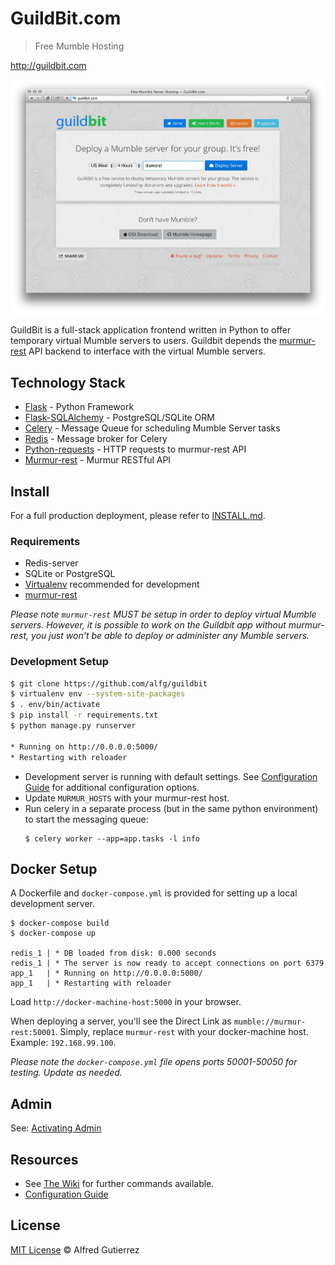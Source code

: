 # GuildBit.com
> Free Mumble Hosting

http://guildbit.com

![Guildbit.com](/app/static/img/screenshots/howitworks_home.png)

GuildBit is a full-stack application frontend written in Python to offer
temporary virtual Mumble servers to users. Guildbit depends the [murmur-rest](https://github.com/alfg/murmur-rest) API backend to interface
with the virtual Mumble servers.

## Technology Stack
* [Flask](http://flask.pocoo.org/) - Python Framework
* [Flask-SQLAlchemy](http://flask-sqlalchemy.pocoo.org/2.1/) - PostgreSQL/SQLite ORM
* [Celery](http://www.celeryproject.org/) - Message Queue for scheduling Mumble Server tasks
* [Redis](http://redis.io/) - Message broker for Celery
* [Python-requests](http://docs.python-requests.org/en/master/) - HTTP requests to murmur-rest API
* [Murmur-rest](https://github.com/alfg/murmur-rest) - Murmur RESTful API

## Install
For a full production deployment, please refer to [INSTALL.md](INSTALL.md).

### Requirements
* Redis-server
* SQLite or PostgreSQL
* [Virtualenv](https://virtualenv.pypa.io/en/stable/) recommended for development
* [murmur-rest](https://github.com/alfg/murmur-rest)

*Please note `murmur-rest` MUST be setup in order to deploy virtual Mumble servers. However, it is possible to work on the Guildbit app without murmur-rest, you just won't be able to deploy or administer any Mumble servers.*


### Development Setup
```bash
$ git clone https://github.com/alfg/guildbit
$ virtualenv env --system-site-packages
$ . env/bin/activate
$ pip install -r requirements.txt
$ python manage.py runserver

* Running on http://0.0.0.0:5000/
* Restarting with reloader
```

* Development server is running with default settings. See [Configuration Guide](https://github.com/alfg/guildbit/wiki/Configuration-Guide) for additional configuration options.
* Update `MURMUR_HOSTS` with your murmur-rest host.
* Run celery in a separate process (but in the same python environment) to start the messaging queue:
  ```
  $ celery worker --app=app.tasks -l info
  ```

## Docker Setup
A Dockerfile and `docker-compose.yml` is provided for setting up a local development server.
```
$ docker-compose build
$ docker-compose up

redis_1 | * DB loaded from disk: 0.000 seconds
redis_1 | * The server is now ready to accept connections on port 6379
app_1   | * Running on http://0.0.0.0:5000/
app_1   | * Restarting with reloader
```

Load `http://docker-machine-host:5000` in your browser.

When deploying a server, you'll see the Direct Link as `mumble://murmur-rest:50001`. Simply, replace `murmur-rest` with your docker-machine host. Example: `192.168.99.100`.

*Please note the `docker-compose.yml` file opens ports 50001-50050 for testing. Update as needed.*

## Admin
See: [Activating Admin](https://github.com/alfg/guildbit/wiki/Commands-and-Fixes#activating-admin)

## Resources
* See [The Wiki](https://github.com/alfg/guildbit/wiki/Commands-and-Fixes) for further commands available.
* [Configuration Guide](https://github.com/alfg/guildbit/wiki/Configuration-Guide)

## License

[MIT License](http://alfg.mit-license.org/) © Alfred Gutierrez
